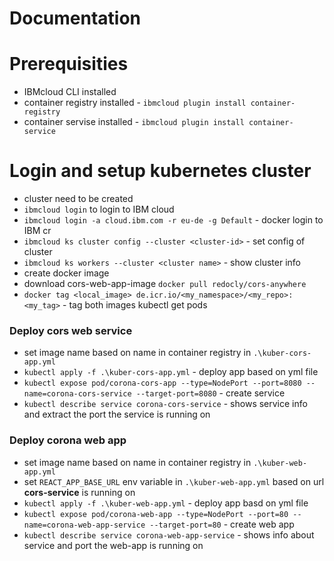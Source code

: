 # Documentation

# Prerequisities
- IBMcloud CLI installed
- container registry installed - `ibmcloud plugin install container-registry`
- container servise installed - `ibmcloud plugin install container-service`

# Login and setup kubernetes cluster
- cluster need to be created 
- `ibmcloud login` to login to IBM cloud
- `ibmcloud login -a cloud.ibm.com -r eu-de -g Default` - docker login to IBM cr
- `ibmcloud ks cluster config --cluster <cluster-id>` - set config of cluster
- `ibmcloud ks workers --cluster <cluster name>` - show cluster info
- create docker image
- download cors-web-app-image `docker pull redocly/cors-anywhere`
- `docker tag <local_image> de.icr.io/<my_namespace>/<my_repo>:<my_tag>` - tag both images
kubectl get pods

### Deploy cors web service
- set image name based on name in container registry in `.\kuber-cors-app.yml`
- `kubectl apply -f .\kuber-cors-app.yml` - deploy app based on yml file
- `kubectl expose pod/corona-cors-app --type=NodePort --port=8080 --name=corona-cors-service --target-port=8080` - create service
- `kubectl describe service corona-cors-service` - shows service info and extract the port the service is running on

### Deploy corona web app 
- set image name based on name in container registry in `.\kuber-web-app.yml`
- set `REACT_APP_BASE_URL` env variable in `.\kuber-web-app.yml` based on url **cors-service** is running on
- `kubectl apply -f .\kuber-web-app.yml` - deploy app basd on yml file 
- `kubectl expose pod/corona-web-app --type=NodePort --port=80 --name=corona-web-app-service --target-port=80` - create web app
- `kubectl describe service corona-web-app-service` - shows info about service and port the web-app is running on
